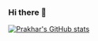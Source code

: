 ### Hi there 👋

<!--
**prakhar-161/prakhar-161** is a ✨ _special_ ✨ repository because its `README.md` (this file) appears on your GitHub profile.

Here are some ideas to get you started:

- 🔭 I’m currently working on ...
- 🌱 I’m currently learning ...
- 👯 I’m looking to collaborate on ...
- 🤔 I’m looking for help with ...
- 💬 Ask me about ...
- 📫 How to reach me: ...
- 😄 Pronouns: ...
- ⚡ Fun fact: ...
-->
[![Prakhar's GitHub stats](https://github-readme-stats.vercel.app/api?username=prakhar-161)](https://github.com/prakhar-161/github-readme-stats)
